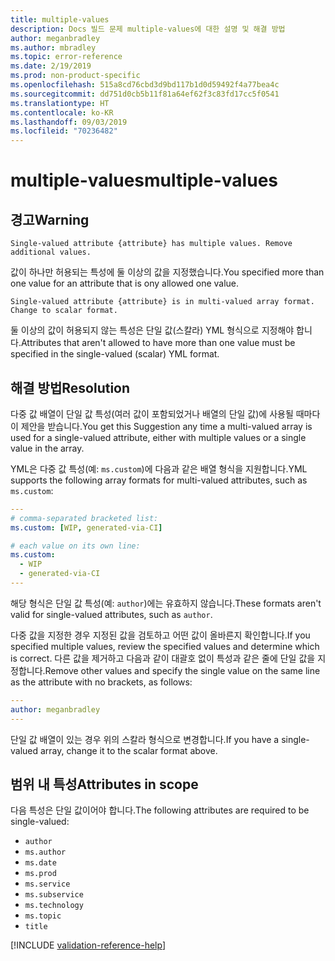 ```yaml
---
title: multiple-values
description: Docs 빌드 문제 multiple-values에 대한 설명 및 해결 방법
author: meganbradley
ms.author: mbradley
ms.topic: error-reference
ms.date: 2/19/2019
ms.prod: non-product-specific
ms.openlocfilehash: 515a8cd76cbd3d9bd117b1d0d59492f4a77bea4c
ms.sourcegitcommit: dd751d0cb5b11f81a64ef62f3c83fd17cc5f0541
ms.translationtype: HT
ms.contentlocale: ko-KR
ms.lasthandoff: 09/03/2019
ms.locfileid: "70236482"
---
```

# <a name="multiple-values"></a><span data-ttu-id="ee00a-103">multiple-values</span><span class="sxs-lookup"><span data-stu-id="ee00a-103">multiple-values</span></span>

## <a name="warning"></a><span data-ttu-id="ee00a-104">경고</span><span class="sxs-lookup"><span data-stu-id="ee00a-104">Warning</span></span>

`Single-valued attribute {attribute} has multiple values. Remove additional values.`

<span data-ttu-id="ee00a-105">값이 하나만 허용되는 특성에 둘 이상의 값을 지정했습니다.</span><span class="sxs-lookup"><span data-stu-id="ee00a-105">You specified more than one value for an attribute that is ony allowed one value.</span></span>

`Single-valued attribute {attribute} is in multi-valued array format. Change to scalar format.`

<span data-ttu-id="ee00a-106">둘 이상의 값이 허용되지 않는 특성은 단일 값(스칼라) YML 형식으로 지정해야 합니다.</span><span class="sxs-lookup"><span data-stu-id="ee00a-106">Attributes that aren't allowed to have more than one value must be specified in the single-valued (scalar) YML format.</span></span>

## <a name="resolution"></a><span data-ttu-id="ee00a-107">해결 방법</span><span class="sxs-lookup"><span data-stu-id="ee00a-107">Resolution</span></span>

<span data-ttu-id="ee00a-108">다중 값 배열이 단일 값 특성(여러 값이 포함되었거나 배열의 단일 값)에 사용될 때마다 이 제안을 받습니다.</span><span class="sxs-lookup"><span data-stu-id="ee00a-108">You get this Suggestion any time a multi-valued array is used for a single-valued attribute, either with multiple values or a single value in the array.</span></span>

<span data-ttu-id="ee00a-109">YML은 다중 값 특성(예: `ms.custom`)에 다음과 같은 배열 형식을 지원합니다.</span><span class="sxs-lookup"><span data-stu-id="ee00a-109">YML supports the following array formats for multi-valued attributes, such as `ms.custom`:</span></span>

```yml
---
# comma-separated bracketed list:
ms.custom: [WIP, generated-via-CI]

# each value on its own line:
ms.custom:
  - WIP
  - generated-via-CI
---
```

<span data-ttu-id="ee00a-110">해당 형식은 단일 값 특성(예: `author`)에는 유효하지 않습니다.</span><span class="sxs-lookup"><span data-stu-id="ee00a-110">These formats aren't valid for single-valued attributes, such as `author`.</span></span>

<span data-ttu-id="ee00a-111">다중 값을 지정한 경우 지정된 값을 검토하고 어떤 값이 올바른지 확인합니다.</span><span class="sxs-lookup"><span data-stu-id="ee00a-111">If you specified multiple values, review the specified values and determine which is correct.</span></span> <span data-ttu-id="ee00a-112">다른 값을 제거하고 다음과 같이 대괄호 없이 특성과 같은 줄에 단일 값을 지정합니다.</span><span class="sxs-lookup"><span data-stu-id="ee00a-112">Remove other values and specify the single value on the same line as the attribute with no brackets, as follows:</span></span>

```yml
---
author: meganbradley
---
```

<span data-ttu-id="ee00a-113">단일 값 배열이 있는 경우 위의 스칼라 형식으로 변경합니다.</span><span class="sxs-lookup"><span data-stu-id="ee00a-113">If you have a single-valued array, change it to the scalar format above.</span></span>

## <a name="attributes-in-scope"></a><span data-ttu-id="ee00a-114">범위 내 특성</span><span class="sxs-lookup"><span data-stu-id="ee00a-114">Attributes in scope</span></span>

<span data-ttu-id="ee00a-115">다음 특성은 단일 값이어야 합니다.</span><span class="sxs-lookup"><span data-stu-id="ee00a-115">The following attributes are required to be single-valued:</span></span>

- `author`
- `ms.author`
- `ms.date`
- `ms.prod`
- `ms.service`
- `ms.subservice`
- `ms.technology`
- `ms.topic`
- `title`

<!--make sure to add this file to your includes folder and verify the path-->
[!INCLUDE [validation-reference-help](includes/validation-reference-help.md)]
